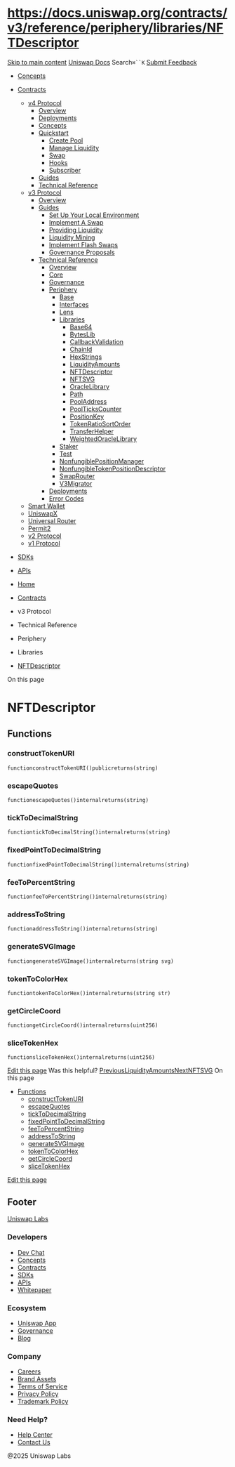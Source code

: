 # https://docs.uniswap.org/contracts/v3/reference/periphery/libraries/NFTDescriptor

[Skip to main content](https://docs.uniswap.org/contracts/v3/reference/periphery/libraries/NFTDescriptor#__docusaurus_skipToContent_fallback)
[Uniswap Docs](https://docs.uniswap.org/)
Search`⌘``K`
[Submit Feedback](https://docs.google.com/forms/d/e/1FAIpQLSdjSkZam8KiatL9XACRVxCHjDJjaPGbls77PCXDKFn4JwykXg/viewform)
  * [Concepts](https://docs.uniswap.org/concepts/overview)
  * [Contracts](https://docs.uniswap.org/contracts/v4/overview)
    * [v4 Protocol](https://docs.uniswap.org/contracts/v3/reference/periphery/libraries/NFTDescriptor)
      * [Overview](https://docs.uniswap.org/contracts/v4/overview)
      * [Deployments](https://docs.uniswap.org/contracts/v4/deployments)
      * [Concepts](https://docs.uniswap.org/contracts/v3/reference/periphery/libraries/NFTDescriptor)
      * [Quickstart](https://docs.uniswap.org/contracts/v3/reference/periphery/libraries/NFTDescriptor)
        * [Create Pool](https://docs.uniswap.org/contracts/v4/quickstart/create-pool)
        * [Manage Liquidity](https://docs.uniswap.org/contracts/v3/reference/periphery/libraries/NFTDescriptor)
        * [Swap](https://docs.uniswap.org/contracts/v4/quickstart/swap)
        * [Hooks](https://docs.uniswap.org/contracts/v3/reference/periphery/libraries/NFTDescriptor)
        * [Subscriber](https://docs.uniswap.org/contracts/v4/quickstart/subscriber)
      * [Guides](https://docs.uniswap.org/contracts/v3/reference/periphery/libraries/NFTDescriptor)
      * [Technical Reference](https://docs.uniswap.org/contracts/v3/reference/periphery/libraries/NFTDescriptor)
    * [v3 Protocol](https://docs.uniswap.org/contracts/v3/reference/periphery/libraries/NFTDescriptor)
      * [Overview](https://docs.uniswap.org/contracts/v3/overview)
      * [Guides](https://docs.uniswap.org/contracts/v3/reference/periphery/libraries/NFTDescriptor)
        * [Set Up Your Local Environment](https://docs.uniswap.org/contracts/v3/guides/local-environment)
        * [Implement A Swap](https://docs.uniswap.org/contracts/v3/reference/periphery/libraries/NFTDescriptor)
        * [Providing Liquidity](https://docs.uniswap.org/contracts/v3/reference/periphery/libraries/NFTDescriptor)
        * [Liquidity Mining](https://docs.uniswap.org/contracts/v3/reference/periphery/libraries/NFTDescriptor)
        * [Implement Flash Swaps](https://docs.uniswap.org/contracts/v3/reference/periphery/libraries/NFTDescriptor)
        * [Governance Proposals](https://docs.uniswap.org/contracts/v3/reference/periphery/libraries/NFTDescriptor)
      * [Technical Reference](https://docs.uniswap.org/contracts/v3/reference/periphery/libraries/NFTDescriptor)
        * [Overview](https://docs.uniswap.org/contracts/v3/reference/overview)
        * [Core](https://docs.uniswap.org/contracts/v3/reference/periphery/libraries/NFTDescriptor)
        * [Governance](https://docs.uniswap.org/contracts/v3/reference/periphery/libraries/NFTDescriptor)
        * [Periphery](https://docs.uniswap.org/contracts/v3/reference/periphery/libraries/NFTDescriptor)
          * [Base](https://docs.uniswap.org/contracts/v3/reference/periphery/libraries/NFTDescriptor)
          * [Interfaces](https://docs.uniswap.org/contracts/v3/reference/periphery/libraries/NFTDescriptor)
          * [Lens](https://docs.uniswap.org/contracts/v3/reference/periphery/libraries/NFTDescriptor)
          * [Libraries](https://docs.uniswap.org/contracts/v3/reference/periphery/libraries/NFTDescriptor)
            * [Base64](https://docs.uniswap.org/contracts/v3/reference/periphery/libraries/Base64)
            * [BytesLib](https://docs.uniswap.org/contracts/v3/reference/periphery/libraries/BytesLib)
            * [CallbackValidation](https://docs.uniswap.org/contracts/v3/reference/periphery/libraries/CallbackValidation)
            * [ChainId](https://docs.uniswap.org/contracts/v3/reference/periphery/libraries/ChainId)
            * [HexStrings](https://docs.uniswap.org/contracts/v3/reference/periphery/libraries/HexStrings)
            * [LiquidityAmounts](https://docs.uniswap.org/contracts/v3/reference/periphery/libraries/LiquidityAmounts)
            * [NFTDescriptor](https://docs.uniswap.org/contracts/v3/reference/periphery/libraries/NFTDescriptor)
            * [NFTSVG](https://docs.uniswap.org/contracts/v3/reference/periphery/libraries/NFTSVG)
            * [OracleLibrary](https://docs.uniswap.org/contracts/v3/reference/periphery/libraries/OracleLibrary)
            * [Path](https://docs.uniswap.org/contracts/v3/reference/periphery/libraries/Path)
            * [PoolAddress](https://docs.uniswap.org/contracts/v3/reference/periphery/libraries/PoolAddress)
            * [PoolTicksCounter](https://docs.uniswap.org/contracts/v3/reference/periphery/libraries/PoolTicksCounter)
            * [PositionKey](https://docs.uniswap.org/contracts/v3/reference/periphery/libraries/PositionKey)
            * [TokenRatioSortOrder](https://docs.uniswap.org/contracts/v3/reference/periphery/libraries/TokenRatioSortOrder)
            * [TransferHelper](https://docs.uniswap.org/contracts/v3/reference/periphery/libraries/TransferHelper)
            * [WeightedOracleLibrary](https://docs.uniswap.org/contracts/v3/reference/periphery/libraries/WeightedOracleLibrary)
          * [Staker](https://docs.uniswap.org/contracts/v3/reference/periphery/libraries/NFTDescriptor)
          * [Test](https://docs.uniswap.org/contracts/v3/reference/periphery/libraries/NFTDescriptor)
          * [NonfungiblePositionManager](https://docs.uniswap.org/contracts/v3/reference/periphery/NonfungiblePositionManager)
          * [NonfungibleTokenPositionDescriptor](https://docs.uniswap.org/contracts/v3/reference/periphery/NonfungibleTokenPositionDescriptor)
          * [SwapRouter](https://docs.uniswap.org/contracts/v3/reference/periphery/SwapRouter)
          * [V3Migrator](https://docs.uniswap.org/contracts/v3/reference/periphery/V3Migrator)
        * [Deployments](https://docs.uniswap.org/contracts/v3/reference/deployments/)
        * [Error Codes](https://docs.uniswap.org/contracts/v3/reference/error-codes)
    * [Smart Wallet](https://docs.uniswap.org/contracts/v3/reference/periphery/libraries/NFTDescriptor)
    * [UniswapX](https://docs.uniswap.org/contracts/v3/reference/periphery/libraries/NFTDescriptor)
    * [Universal Router](https://docs.uniswap.org/contracts/v3/reference/periphery/libraries/NFTDescriptor)
    * [Permit2](https://docs.uniswap.org/contracts/v3/reference/periphery/libraries/NFTDescriptor)
    * [v2 Protocol](https://docs.uniswap.org/contracts/v3/reference/periphery/libraries/NFTDescriptor)
    * [v1 Protocol](https://docs.uniswap.org/contracts/v3/reference/periphery/libraries/NFTDescriptor)
  * [SDKs](https://docs.uniswap.org/sdk/v4/overview)
  * [APIs](https://docs.uniswap.org/api/subgraph/overview)


  * [Home](https://docs.uniswap.org/)
  * [Contracts](https://docs.uniswap.org/contracts/v4/overview)
  * v3 Protocol
  * Technical Reference
  * Periphery
  * Libraries
  * [NFTDescriptor](https://docs.uniswap.org/contracts/v3/reference/periphery/libraries/NFTDescriptor)


On this page
# NFTDescriptor
## Functions[​](https://docs.uniswap.org/contracts/v3/reference/periphery/libraries/NFTDescriptor#functions "Direct link to Functions")
### constructTokenURI[​](https://docs.uniswap.org/contracts/v3/reference/periphery/libraries/NFTDescriptor#constructtokenuri "Direct link to constructTokenURI")
```
functionconstructTokenURI()publicreturns(string)
```

### escapeQuotes[​](https://docs.uniswap.org/contracts/v3/reference/periphery/libraries/NFTDescriptor#escapequotes "Direct link to escapeQuotes")
```
functionescapeQuotes()internalreturns(string)
```

### tickToDecimalString[​](https://docs.uniswap.org/contracts/v3/reference/periphery/libraries/NFTDescriptor#ticktodecimalstring "Direct link to tickToDecimalString")
```
functiontickToDecimalString()internalreturns(string)
```

### fixedPointToDecimalString[​](https://docs.uniswap.org/contracts/v3/reference/periphery/libraries/NFTDescriptor#fixedpointtodecimalstring "Direct link to fixedPointToDecimalString")
```
functionfixedPointToDecimalString()internalreturns(string)
```

### feeToPercentString[​](https://docs.uniswap.org/contracts/v3/reference/periphery/libraries/NFTDescriptor#feetopercentstring "Direct link to feeToPercentString")
```
functionfeeToPercentString()internalreturns(string)
```

### addressToString[​](https://docs.uniswap.org/contracts/v3/reference/periphery/libraries/NFTDescriptor#addresstostring "Direct link to addressToString")
```
functionaddressToString()internalreturns(string)
```

### generateSVGImage[​](https://docs.uniswap.org/contracts/v3/reference/periphery/libraries/NFTDescriptor#generatesvgimage "Direct link to generateSVGImage")
```
functiongenerateSVGImage()internalreturns(string svg)
```

### tokenToColorHex[​](https://docs.uniswap.org/contracts/v3/reference/periphery/libraries/NFTDescriptor#tokentocolorhex "Direct link to tokenToColorHex")
```
functiontokenToColorHex()internalreturns(string str)
```

### getCircleCoord[​](https://docs.uniswap.org/contracts/v3/reference/periphery/libraries/NFTDescriptor#getcirclecoord "Direct link to getCircleCoord")
```
functiongetCircleCoord()internalreturns(uint256)
```

### sliceTokenHex[​](https://docs.uniswap.org/contracts/v3/reference/periphery/libraries/NFTDescriptor#slicetokenhex "Direct link to sliceTokenHex")
```
functionsliceTokenHex()internalreturns(uint256)
```

[Edit this page](https://github.com/uniswap/uniswap-docs/tree/main/docs/contracts/v3/reference/periphery/libraries/NFTDescriptor.md)
Was this helpful?
[PreviousLiquidityAmounts](https://docs.uniswap.org/contracts/v3/reference/periphery/libraries/LiquidityAmounts)[NextNFTSVG](https://docs.uniswap.org/contracts/v3/reference/periphery/libraries/NFTSVG)
On this page
  * [Functions](https://docs.uniswap.org/contracts/v3/reference/periphery/libraries/NFTDescriptor#functions)
    * [constructTokenURI](https://docs.uniswap.org/contracts/v3/reference/periphery/libraries/NFTDescriptor#constructtokenuri)
    * [escapeQuotes](https://docs.uniswap.org/contracts/v3/reference/periphery/libraries/NFTDescriptor#escapequotes)
    * [tickToDecimalString](https://docs.uniswap.org/contracts/v3/reference/periphery/libraries/NFTDescriptor#ticktodecimalstring)
    * [fixedPointToDecimalString](https://docs.uniswap.org/contracts/v3/reference/periphery/libraries/NFTDescriptor#fixedpointtodecimalstring)
    * [feeToPercentString](https://docs.uniswap.org/contracts/v3/reference/periphery/libraries/NFTDescriptor#feetopercentstring)
    * [addressToString](https://docs.uniswap.org/contracts/v3/reference/periphery/libraries/NFTDescriptor#addresstostring)
    * [generateSVGImage](https://docs.uniswap.org/contracts/v3/reference/periphery/libraries/NFTDescriptor#generatesvgimage)
    * [tokenToColorHex](https://docs.uniswap.org/contracts/v3/reference/periphery/libraries/NFTDescriptor#tokentocolorhex)
    * [getCircleCoord](https://docs.uniswap.org/contracts/v3/reference/periphery/libraries/NFTDescriptor#getcirclecoord)
    * [sliceTokenHex](https://docs.uniswap.org/contracts/v3/reference/periphery/libraries/NFTDescriptor#slicetokenhex)


[Edit this page](https://github.com/uniswap/uniswap-docs/tree/main/docs/contracts/v3/reference/periphery/libraries/NFTDescriptor.md)
## Footer
[Uniswap Labs](https://docs.uniswap.org/)
### Developers
  * [Dev Chat](https://discord.com/invite/uniswap)
  * [Concepts](https://docs.uniswap.org/concepts/overview)
  * [Contracts](https://docs.uniswap.org/contracts/v4/overview)
  * [SDKs](https://docs.uniswap.org/sdk/v4/overview)
  * [APIs](https://docs.uniswap.org/api/subgraph/overview)
  * [Whitepaper](https://app.uniswap.org/whitepaper-v4.pdf)


### Ecosystem
  * [Uniswap App](https://app.uniswap.org/)
  * [Governance](https://www.uniswapfoundation.org/governance)
  * [Blog](https://blog.uniswap.org/)


### Company
  * [Careers](https://boards.greenhouse.io/uniswaplabs)
  * [Brand Assets](https://github.com/Uniswap/brand-assets/raw/main/Uniswap%20Brand%20Assets.zip)
  * [Terms of Service](https://support.uniswap.org/hc/en-us/articles/30935100859661-Uniswap-Labs-Terms-of-Service)
  * [Privacy Policy](https://support.uniswap.org/hc/en-us/articles/30934457771405-Uniswap-Labs-Privacy-Policy)
  * [Trademark Policy](https://support.uniswap.org/hc/en-us/articles/30934762216973-Uniswap-Labs-Trademark-Guidelines)


### Need Help?
  * [Help Center](https://support.uniswap.org/)
  * [Contact Us](https://support.uniswap.org/hc/en-us/requests/new)


@2025 Uniswap Labs
[](https://github.com/uniswap/uniswap-docs)[](https://twitter.com/Uniswap)[](https://discord.com/invite/uniswap)

